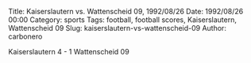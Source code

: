 Title: Kaiserslautern vs. Wattenscheid 09, 1992/08/26
Date: 1992/08/26 00:00
Category: sports
Tags: football, football scores, Kaiserslautern, Wattenscheid 09
Slug: kaiserslautern-vs-wattenscheid-09
Author: carbonero


Kaiserslautern 4 - 1 Wattenscheid 09
